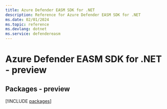 ```yaml
---
title: Azure Defender EASM SDK for .NET
description: Reference for Azure Defender EASM SDK for .NET
ms.date: 02/01/2024
ms.topic: reference
ms.devlang: dotnet
ms.service: defendereasm
---
```

# Azure Defender EASM SDK for .NET - preview
## Packages - preview
[!INCLUDE [packages](defender-easm-index.md)]